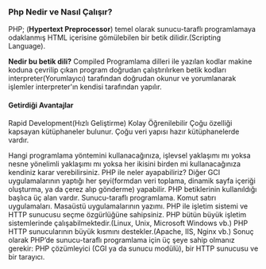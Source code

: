 ### Php Nedir ve Nasıl Çalışır?

PHP; (**Hypertext Preprocessor**) temel olarak sunucu-taraflı programlamaya odaklanmış HTML içerisine gömülebilen bir betik dilidir.(Scripting Language).

**Nedir bu betik dili?** Compiled Programlama dilleri ile yazılan kodlar makine koduna çevrilip çıkan program doğrudan çalıştırılırken betik kodları interpreter(Yorumlayıcı) tarafından doğrudan okunur ve yorumlanarak işlemler interpreter'ın kendisi tarafından yapılır.

#### Getirdiği Avantajlar
Rapid Development(Hızlı Geliştirme)
Kolay Öğrenilebilir
Çoğu özelliği kapsayan kütüphaneler bulunur.
Çoğu veri yapısı hazır kütüphanelerde vardır.

Hangi programlama yöntemini kullanacağınıza, işlevsel yaklaşımı mı yoksa nesne yönelimli yaklaşımı mı yoksa her ikisini birden mi kullanacağınıza kendiniz karar verebilirsiniz.
PHP ile neler ayapabiliriz? Diğer GCI uygulamalarının yaptığı her şeyi(formdan veri toplama, dinamik sayfa içeriği oluşturma, ya da çerez alıp gönderme) yapabilir.
PHP betiklerinin kullanıldığı başlıca üç alan vardır.
  Sunucu-taraflı programlama.
  Komut satırı uygulamaları.
  Masaüstü uygulamalarının yazımı.
PHP ile işletim sistemi ve HTTP sunucusu seçme özgürlüğüne sahipsiniz.
PHP bütün büyük işletim sistemlerinde çalışabilmektedir.(Linux, Unix, Microsoft Windows vb.)
PHP HTTP sunucularının büyük kısmını destekler.(Apache, IIS, Nginx vb.)
Sonuç olarak PHP’de sunucu-taraflı programlama için üç şeye sahip olmanız gerekir: PHP çözümleyici (CGI ya da sunucu modülü), bir HTTP sunucusu ve bir tarayıcı.
